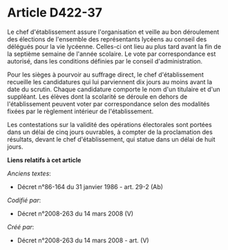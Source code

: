# Article D422-37

Le chef d'établissement assure l'organisation et veille au bon déroulement des élections de l'ensemble des représentants
lycéens au conseil des délégués pour la vie lycéenne. Celles-ci ont lieu au plus tard avant la fin de la septième semaine de
l'année scolaire. Le vote par correspondance est autorisé, dans les conditions définies par le conseil d'administration.

Pour les sièges à pourvoir au suffrage direct, le chef d'établissement recueille les candidatures qui lui parviennent dix
jours au moins avant la date du scrutin. Chaque candidature comporte le nom d'un titulaire et d'un suppléant. Les élèves dont
la scolarité se déroule en dehors de l'établissement peuvent voter par correspondance selon des modalités fixées par le
règlement intérieur de l'établissement.

Les contestations sur la validité des opérations électorales sont portées dans un délai de cinq jours ouvrables, à compter de
la proclamation des résultats, devant le chef d'établissement, qui statue dans un délai de huit jours.

**Liens relatifs à cet article**

_Anciens textes_:

  - Décret n°86-164 du 31 janvier 1986 - art. 29-2 (Ab)

_Codifié par_:

  - Décret n°2008-263 du 14 mars 2008 (V)

_Créé par_:

  - Décret n°2008-263 du 14 mars 2008 - art. (V)
